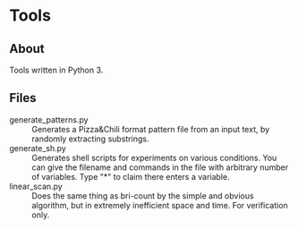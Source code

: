 # Tools

## About

Tools written in Python 3.

## Files

<dl>
	<dt>generate_patterns.py</dt>
	<dd>Generates a Pizza&Chili format pattern file from an input text, by randomly extracting substrings.</dd>
	<dt>generate_sh.py</dt>
	<dd>Generates shell scripts for experiments on various conditions. You can give the filename and commands in the file with arbitrary number of variables. Type "*" to claim there enters a variable.</dd>
	<dt>linear_scan.py</dt>
	<dd>Does the same thing as bri-count by the simple and obvious algorithm, but in extremely inefficient space and time. For verification only.</dd>
</dl>